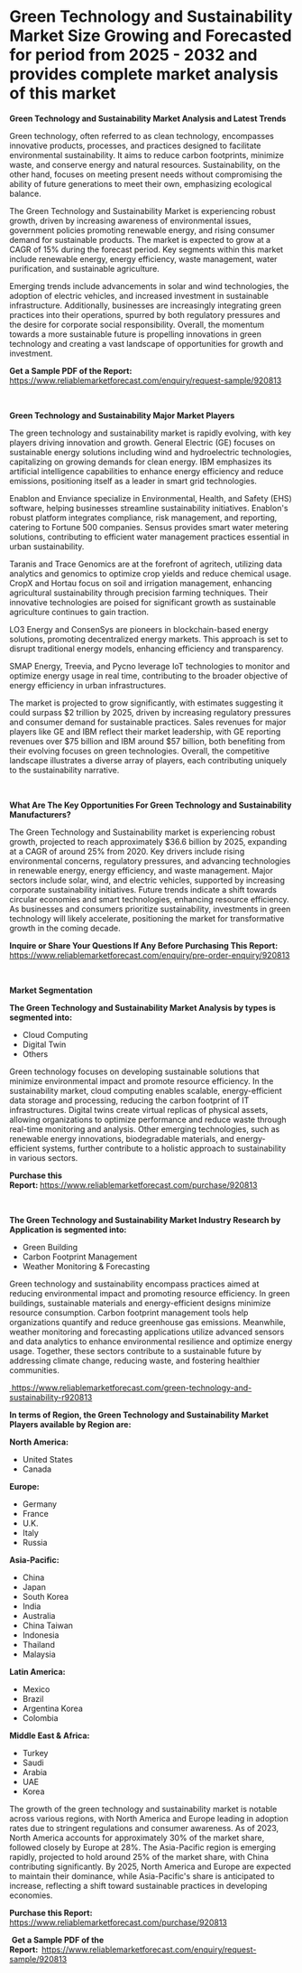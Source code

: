 <p><h1>Green Technology and Sustainability Market Size Growing and Forecasted for period from 2025 - 2032 and provides complete market analysis of this market</h1></p><p><strong>Green Technology and Sustainability Market Analysis and Latest Trends</strong></p>
<p><p>Green technology, often referred to as clean technology, encompasses innovative products, processes, and practices designed to facilitate environmental sustainability. It aims to reduce carbon footprints, minimize waste, and conserve energy and natural resources. Sustainability, on the other hand, focuses on meeting present needs without compromising the ability of future generations to meet their own, emphasizing ecological balance.</p><p>The Green Technology and Sustainability Market is experiencing robust growth, driven by increasing awareness of environmental issues, government policies promoting renewable energy, and rising consumer demand for sustainable products. The market is expected to grow at a CAGR of 15% during the forecast period. Key segments within this market include renewable energy, energy efficiency, waste management, water purification, and sustainable agriculture.</p><p>Emerging trends include advancements in solar and wind technologies, the adoption of electric vehicles, and increased investment in sustainable infrastructure. Additionally, businesses are increasingly integrating green practices into their operations, spurred by both regulatory pressures and the desire for corporate social responsibility. Overall, the momentum towards a more sustainable future is propelling innovations in green technology and creating a vast landscape of opportunities for growth and investment.</p></p>
<p><strong>Get a Sample PDF of the Report:&nbsp;</strong> <a href="https://www.reliablemarketforecast.com/enquiry/request-sample/920813?utm_campaign=1110&utm_medium=2&utm_source=Github&utm_content=ia&utm_term=18042025&utm_id=green-technology-and-sustainability">https://www.reliablemarketforecast.com/enquiry/request-sample/920813</a></p>
<p>&nbsp;</p>
<p><strong>Green Technology and Sustainability Major Market Players</strong></p>
<p><p>The green technology and sustainability market is rapidly evolving, with key players driving innovation and growth. General Electric (GE) focuses on sustainable energy solutions including wind and hydroelectric technologies, capitalizing on growing demands for clean energy. IBM emphasizes its artificial intelligence capabilities to enhance energy efficiency and reduce emissions, positioning itself as a leader in smart grid technologies.</p><p>Enablon and Enviance specialize in Environmental, Health, and Safety (EHS) software, helping businesses streamline sustainability initiatives. Enablon's robust platform integrates compliance, risk management, and reporting, catering to Fortune 500 companies. Sensus provides smart water metering solutions, contributing to efficient water management practices essential in urban sustainability.</p><p>Taranis and Trace Genomics are at the forefront of agritech, utilizing data analytics and genomics to optimize crop yields and reduce chemical usage. CropX and Hortau focus on soil and irrigation management, enhancing agricultural sustainability through precision farming techniques. Their innovative technologies are poised for significant growth as sustainable agriculture continues to gain traction.</p><p>LO3 Energy and ConsenSys are pioneers in blockchain-based energy solutions, promoting decentralized energy markets. This approach is set to disrupt traditional energy models, enhancing efficiency and transparency.</p><p>SMAP Energy, Treevia, and Pycno leverage IoT technologies to monitor and optimize energy usage in real time, contributing to the broader objective of energy efficiency in urban infrastructures.</p><p>The market is projected to grow significantly, with estimates suggesting it could surpass $2 trillion by 2025, driven by increasing regulatory pressures and consumer demand for sustainable practices. Sales revenues for major players like GE and IBM reflect their market leadership, with GE reporting revenues over $75 billion and IBM around $57 billion, both benefiting from their evolving focuses on green technologies. Overall, the competitive landscape illustrates a diverse array of players, each contributing uniquely to the sustainability narrative.</p></p>
<p>&nbsp;</p>
<p><strong>What Are The Key Opportunities For Green Technology and Sustainability Manufacturers?</strong></p>
<p><p>The Green Technology and Sustainability market is experiencing robust growth, projected to reach approximately $36.6 billion by 2025, expanding at a CAGR of around 25% from 2020. Key drivers include rising environmental concerns, regulatory pressures, and advancing technologies in renewable energy, energy efficiency, and waste management. Major sectors include solar, wind, and electric vehicles, supported by increasing corporate sustainability initiatives. Future trends indicate a shift towards circular economies and smart technologies, enhancing resource efficiency. As businesses and consumers prioritize sustainability, investments in green technology will likely accelerate, positioning the market for transformative growth in the coming decade.</p></p>
<p><strong>Inquire or Share Your Questions If Any Before Purchasing This Report:</strong> <a href="https://www.reliablemarketforecast.com/enquiry/pre-order-enquiry/920813?utm_campaign=1110&utm_medium=2&utm_source=Github&utm_content=ia&utm_term=18042025&utm_id=green-technology-and-sustainability">https://www.reliablemarketforecast.com/enquiry/pre-order-enquiry/920813</a></p>
<p>&nbsp;</p>
<p><strong>Market Segmentation</strong></p>
<p><strong>The Green Technology and Sustainability Market Analysis by types is segmented into:</strong></p>
<p><ul><li>Cloud Computing</li><li>Digital Twin</li><li>Others</li></ul></p>
<p><p>Green technology focuses on developing sustainable solutions that minimize environmental impact and promote resource efficiency. In the sustainability market, cloud computing enables scalable, energy-efficient data storage and processing, reducing the carbon footprint of IT infrastructures. Digital twins create virtual replicas of physical assets, allowing organizations to optimize performance and reduce waste through real-time monitoring and analysis. Other emerging technologies, such as renewable energy innovations, biodegradable materials, and energy-efficient systems, further contribute to a holistic approach to sustainability in various sectors.</p></p>
<p><strong>Purchase this Report:&nbsp;</strong><a href="https://www.reliablemarketforecast.com/purchase/920813?utm_campaign=1110&utm_medium=2&utm_source=Github&utm_content=ia&utm_term=18042025&utm_id=green-technology-and-sustainability">https://www.reliablemarketforecast.com/purchase/920813</a></p>
<p>&nbsp;</p>
<p><strong>The Green Technology and Sustainability Market Industry Research by Application is segmented into:</strong></p>
<p><ul><li>Green Building</li><li>Carbon Footprint Management</li><li>Weather Monitoring & Forecasting</li></ul></p>
<p><p>Green technology and sustainability encompass practices aimed at reducing environmental impact and promoting resource efficiency. In green buildings, sustainable materials and energy-efficient designs minimize resource consumption. Carbon footprint management tools help organizations quantify and reduce greenhouse gas emissions. Meanwhile, weather monitoring and forecasting applications utilize advanced sensors and data analytics to enhance environmental resilience and optimize energy usage. Together, these sectors contribute to a sustainable future by addressing climate change, reducing waste, and fostering healthier communities.</p></p>
<p><a href="https://www.reliablemarketforecast.com/green-technology-and-sustainability-r920813?utm_campaign=1110&utm_medium=2&utm_source=Github&utm_content=ia&utm_term=18042025&utm_id=green-technology-and-sustainability">&nbsp;https://www.reliablemarketforecast.com/green-technology-and-sustainability-r920813</a></p>
<p><strong>In terms of Region, the Green Technology and Sustainability Market Players available by Region are:</strong></p>
<p>
    <p> <strong> North America: </strong>
        <ul>
            <li>United States</li>
            <li>Canada</li>
        </ul>
        </p> 
    <p> <strong> Europe: </strong>
        <ul>
            <li>Germany</li>
            <li>France</li>
            <li>U.K.</li>
            <li>Italy</li>
            <li>Russia</li>
        </ul>
        </p> 
    <p> <strong> Asia-Pacific: </strong>
        <ul>
            <li>China</li>
            <li>Japan</li>
            <li>South Korea</li>
            <li>India</li>
            <li>Australia</li>
            <li>China Taiwan</li>
            <li>Indonesia</li>
            <li>Thailand</li>
            <li>Malaysia</li>
        </ul>
        </p> 
    <p> <strong> Latin America: </strong>
        <ul>
            <li>Mexico</li>
            <li>Brazil</li>
            <li>Argentina Korea</li>
            <li>Colombia</li>
        </ul>
        </p> 
    <p> <strong> Middle East & Africa: </strong>
        <ul>
            <li>Turkey</li>
            <li>Saudi</li>
            <li>Arabia</li>
            <li>UAE</li>
            <li>Korea</li>
        </ul>
    </p>
    </p>
<p><p>The growth of the green technology and sustainability market is notable across various regions, with North America and Europe leading in adoption rates due to stringent regulations and consumer awareness. As of 2023, North America accounts for approximately 30% of the market share, followed closely by Europe at 28%. The Asia-Pacific region is emerging rapidly, projected to hold around 25% of the market share, with China contributing significantly. By 2025, North America and Europe are expected to maintain their dominance, while Asia-Pacific's share is anticipated to increase, reflecting a shift toward sustainable practices in developing economies.</p></p>
<p><strong>Purchase this Report: </strong><a href="https://www.reliablemarketforecast.com/purchase/920813?utm_campaign=1110&utm_medium=2&utm_source=Github&utm_content=ia&utm_term=18042025&utm_id=green-technology-and-sustainability">https://www.reliablemarketforecast.com/purchase/920813</a></p>
<p>&nbsp;<strong>Get a Sample PDF of the Report:&nbsp;&nbsp;</strong><a href="https://www.reliablemarketforecast.com/enquiry/request-sample/920813?utm_campaign=1110&utm_medium=2&utm_source=Github&utm_content=ia&utm_term=18042025&utm_id=green-technology-and-sustainability">https://www.reliablemarketforecast.com/enquiry/request-sample/920813</a></p>
<p><strong></strong></p>
<p><p></p><p></p><p></p></p>